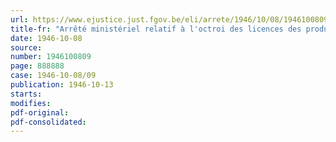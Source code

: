 ```yaml
---
url: https://www.ejustice.just.fgov.be/eli/arrete/1946/10/08/1946100809/justel
title-fr: "Arrêté ministériel relatif à l'octroi des licences des produits de boulangerie, de pâtisserie, de farine panifiable et des produits d'alimentation générale ( épiceries ) (abrogé par AM 03-09-1948)"
date: 1946-10-08
source:
number: 1946100809
page: 888888
case: 1946-10-08/09
publication: 1946-10-13
starts:
modifies:
pdf-original:
pdf-consolidated:
---
```


